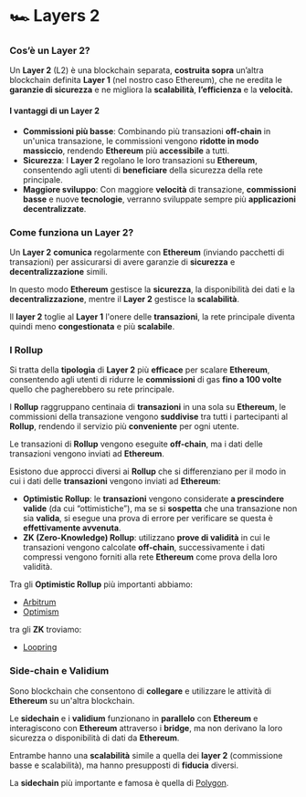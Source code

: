 # 🏎 Layers 2

### Cos’è un Layer 2? <a href="#cose-un-layer-2" id="cose-un-layer-2"></a>

Un **Layer 2** (L2) è una blockchain separata, **costruita sopra** un’altra blockchain definita **Layer 1** (nel nostro caso Ethereum), che ne eredita le **garanzie di sicurezza** e ne migliora la **scalabilità**, **l’efficienza** e la **velocità.**

#### I vantaggi di un Layer 2 <a href="#i-vantaggi-di-un-layer-2" id="i-vantaggi-di-un-layer-2"></a>

* **Commissioni più basse**: Combinando più transazioni **off-chain** in un'unica transazione, le commissioni vengono **ridotte in modo massiccio**, rendendo **Ethereum** più **accessibile** a tutti.
* **Sicurezza**: I **Layer 2** regolano le loro transazioni su **Ethereum**, consentendo agli utenti di **beneficiare** della sicurezza della rete principale.
* **Maggiore sviluppo**: Con maggiore **velocità** di transazione, **commissioni basse** e nuove **tecnologie**, verranno sviluppate sempre più **applicazioni decentralizzate**.

### **Come funziona un Layer 2?** <a href="#come-funziona-un-layer-2" id="come-funziona-un-layer-2"></a>

Un **Layer 2** **comunica** regolarmente con **Ethereum** (inviando pacchetti di transazioni) per assicurarsi di avere garanzie di **sicurezza** e **decentralizzazione** simili.

In questo modo **Ethereum** gestisce la **sicurezza**, la disponibilità dei dati e la **decentralizzazione**, mentre il **Layer 2** gestisce la **scalabilità**.

Il **layer 2** toglie al **Layer 1** l'onere delle **transazioni**, la rete principale diventa quindi meno **congestionata** e più **scalabile**.

### I Rollup <a href="#i-rollup" id="i-rollup"></a>

Si tratta della **tipologia** di **Layer 2** più **efficace** per scalare **Ethereum**, consentendo agli utenti di ridurre le **commissioni** di gas **fino a 100 volte** quello che pagherebbero su rete principale.

I **Rollup** raggruppano centinaia di **transazioni** in una sola su **Ethereum**, le commissioni della transazione vengono **suddivise** tra tutti i partecipanti al **Rollup**, rendendo il servizio più **conveniente** per ogni utente.

Le transazioni di **Rollup** vengono eseguite **off-chain**, ma i dati delle transazioni vengono inviati ad **Ethereum**.

Esistono due approcci diversi ai **Rollup** che si differenziano per il modo in cui i dati delle **transazioni** vengono inviati ad **Ethereum**:

* **Optimistic Rollup**: le **transazioni** vengono considerate **a prescindere valide** (da cui “ottimistiche”), ma se si **sospetta** che una transazione non sia **valida**, si esegue una prova di errore per verificare se questa è **effettivamente avvenuta**.
* **ZK (Zero-Knowledge) Rollup**: utilizzano **prove di validità** in cui le transazioni vengono calcolate **off-chain**, successivamente i dati compressi vengono forniti alla rete **Ethereum** come prova della loro validità.

Tra gli **Optimistic Rollup** più importanti abbiamo:

* [Arbitrum](https://bridge.brigde-abrirtum.com/)
* [Optimism](https://www.optimism.io/)

tra gli **ZK** troviamo:

* [Loopring](https://loopring.org/#/)

### Side-chain e Validium <a href="#side-chain-e-validium" id="side-chain-e-validium"></a>

Sono blockchain che consentono di **collegare** e utilizzare le attività di **Ethereum** su un'altra blockchain.

Le **sidechain** e i **validium** funzionano in **parallelo** con **Ethereum** e interagiscono con **Ethereum** attraverso i **bridge**, ma non derivano la loro sicurezza o disponibilità di dati da **Ethereum**.

Entrambe hanno una **scalabilità** simile a quella dei **layer 2** (commissione basse e scalabilità), ma hanno presupposti di **fiducia** diversi.

La **sidechain** più importante e famosa è quella di [Polygon](https://polygon.technology/).
